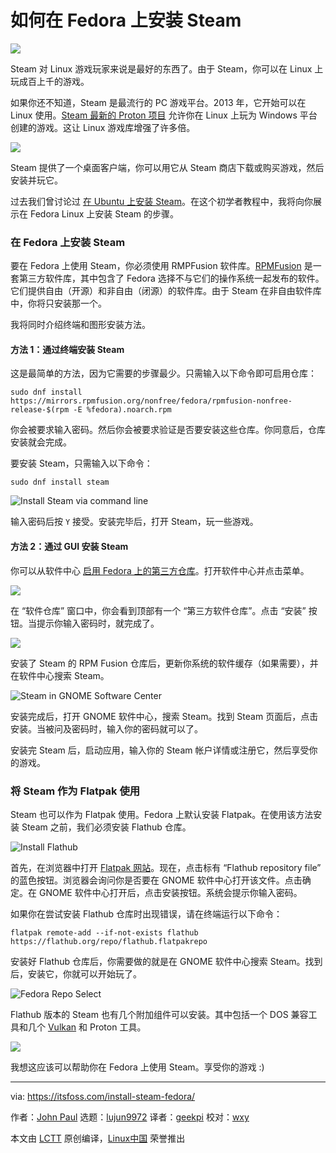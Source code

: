 [#]: subject: (How to Install Steam on Fedora [Beginner’s Tip])
[#]: via: (https://itsfoss.com/install-steam-fedora/)
[#]: author: (John Paul https://itsfoss.com/author/john/)
[#]: collector: (lujun9972)
[#]: translator: (geekpi)
[#]: reviewer: (wxy)
[#]: publisher: ( )
[#]: url: ( )

如何在 Fedora 上安装 Steam
======

![](https://img.linux.net.cn/data/attachment/album/202104/16/090703cg4t5npnseskhxhv.jpg)

Steam 对 Linux 游戏玩家来说是最好的东西了。由于 Steam，你可以在 Linux 上玩成百上千的游戏。

如果你还不知道，Steam 是最流行的 PC 游戏平台。2013 年，它开始可以在 Linux 使用。[Steam 最新的 Proton 项目][1] 允许你在 Linux 上玩为 Windows 平台创建的游戏。这让 Linux 游戏库增强了许多倍。

![][2]

Steam 提供了一个桌面客户端，你可以用它从 Steam 商店下载或购买游戏，然后安装并玩它。

过去我们曾讨论过 [在 Ubuntu 上安装 Steam][3]。在这个初学者教程中，我将向你展示在 Fedora Linux 上安装 Steam 的步骤。

### 在 Fedora 上安装 Steam

要在 Fedora 上使用 Steam，你必须使用 RMPFusion 软件库。[RPMFusion][4] 是一套第三方软件库，其中包含了 Fedora 选择不与它们的操作系统一起发布的软件。它们提供自由（开源）和非自由（闭源）的软件库。由于 Steam 在非自由软件库中，你将只安装那一个。

我将同时介绍终端和图形安装方法。

#### 方法 1：通过终端安装 Steam

这是最简单的方法，因为它需要的步骤最少。只需输入以下命令即可启用仓库：

```
sudo dnf install https://mirrors.rpmfusion.org/nonfree/fedora/rpmfusion-nonfree-release-$(rpm -E %fedora).noarch.rpm
```

你会被要求输入密码。然后你会被要求验证是否要安装这些仓库。你同意后，仓库安装就会完成。

要安装 Steam，只需输入以下命令：

```
sudo dnf install steam
```

![Install Steam via command line][5]

输入密码后按 `Y` 接受。安装完毕后，打开 Steam，玩一些游戏。

#### 方法 2：通过 GUI 安装 Steam

你可以从软件中心 [启用 Fedora 上的第三方仓库][6]。打开软件中心并点击菜单。

![][7]

在 “软件仓库” 窗口中，你会看到顶部有一个 “第三方软件仓库”。点击 “安装” 按钮。当提示你输入密码时，就完成了。

![][8]

安装了 Steam 的 RPM Fusion 仓库后，更新你系统的软件缓存（如果需要），并在软件中心搜索 Steam。

![Steam in GNOME Software Center][9]

安装完成后，打开 GNOME 软件中心，搜索 Steam。找到 Steam 页面后，点击安装。当被问及密码时，输入你的密码就可以了。

安装完 Steam 后，启动应用，输入你的 Steam 帐户详情或注册它，然后享受你的游戏。

### 将 Steam 作为 Flatpak 使用

Steam 也可以作为 Flatpak 使用。Fedora 上默认安装 Flatpak。在使用该方法安装 Steam 之前，我们必须安装 Flathub 仓库。

![Install Flathub][10]

首先，在浏览器中打开 [Flatpak 网站][11]。现在，点击标有 “Flathub repository file” 的蓝色按钮。浏览器会询问你是否要在 GNOME 软件中心打开该文件。点击确定。在 GNOME 软件中心打开后，点击安装按钮。系统会提示你输入密码。

如果你在尝试安装 Flathub 仓库时出现错误，请在终端运行以下命令：

```
flatpak remote-add --if-not-exists flathub https://flathub.org/repo/flathub.flatpakrepo
```

安装好 Flathub 仓库后，你需要做的就是在 GNOME 软件中心搜索 Steam。找到后，安装它，你就可以开始玩了。

![Fedora Repo Select][12]

Flathub 版本的 Steam 也有几个附加组件可以安装。其中包括一个 DOS 兼容工具和几个 [Vulkan][13] 和 Proton 工具。

![][14]

我想这应该可以帮助你在 Fedora 上使用 Steam。享受你的游戏 :)

--------------------------------------------------------------------------------

via: https://itsfoss.com/install-steam-fedora/

作者：[John Paul][a]
选题：[lujun9972][b]
译者：[geekpi](https://github.com/geekpi)
校对：[wxy](https://github.com/wxy)

本文由 [LCTT](https://github.com/LCTT/TranslateProject) 原创编译，[Linux中国](https://linux.cn/) 荣誉推出

[a]: https://itsfoss.com/author/john/
[b]: https://github.com/lujun9972
[1]: https://itsfoss.com/steam-play-proton/
[2]: https://i0.wp.com/itsfoss.com/wp-content/uploads/2017/05/Steam-Store.jpg?resize=800%2C382&ssl=1
[3]: https://itsfoss.com/install-steam-ubuntu-linux/
[4]: https://rpmfusion.org/
[5]: https://i0.wp.com/itsfoss.com/wp-content/uploads/2021/03/install-steam-fedora.png?resize=800%2C588&ssl=1
[6]: https://itsfoss.com/fedora-third-party-repos/
[7]: https://i1.wp.com/itsfoss.com/wp-content/uploads/2020/11/software-meni.png?resize=800%2C672&ssl=1
[8]: https://i0.wp.com/itsfoss.com/wp-content/uploads/2020/11/fedora-third-party-repo-gui.png?resize=746%2C800&ssl=1
[9]: https://i0.wp.com/itsfoss.com/wp-content/uploads/2021/03/gnome-store-steam.jpg?resize=800%2C434&ssl=1
[10]: https://i2.wp.com/itsfoss.com/wp-content/uploads/2021/03/flatpak-install-button.jpg?resize=800%2C434&ssl=1
[11]: https://www.flatpak.org/setup/Fedora/
[12]: https://i0.wp.com/itsfoss.com/wp-content/uploads/2021/03/fedora-repo-select.jpg?resize=800%2C434&ssl=1
[13]: https://developer.nvidia.com/vulkan
[14]: https://i0.wp.com/itsfoss.com/wp-content/uploads/2021/03/steam-flatpak-addons.jpg?resize=800%2C434&ssl=1
